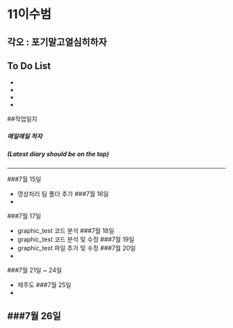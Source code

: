 # 11이수범
## 각오 : 포기말고열심히하자

## To Do List

  - 
  - 
  - 
  - 
 
##작업일지
##### 매일매일 적자
##### (Latest diary should be on the top)
----------
###7월 15일
  - 영상처리 팀 폴더 추가
###7월 16일
  - 
###7월 17일
  - graphic_test 코드 분석
###7월 18일
  - graphic_test 코드 분석 및 수정
###7월 19일
  - graphic_test 파일 추가 및 수정
###7월 20일
  - 
###7월 21일 ~ 24일
  - 제주도
###7월 25일
  - 
###7월 26일
  - 
